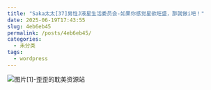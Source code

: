 ```yaml
---
title: "Saka太太[37]男性J液星生活委员会-如果你感觉星欲旺盛，那就做i吧！"
date: 2025-06-19T17:43:55
slug: 4eb6eb45
permalink: /posts/4eb6eb45/
categories:
  - 未分类
tags:
  - wordpress
---
```


![图片[1]-歪歪的耽美资源站](/images/wp/4eb6eb45-07b5d7b0.jpg)
